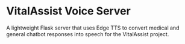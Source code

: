 # VitalAssist Voice Server

A lightweight Flask server that uses Edge TTS to convert medical and general chatbot responses into speech for the VitalAssist project.
